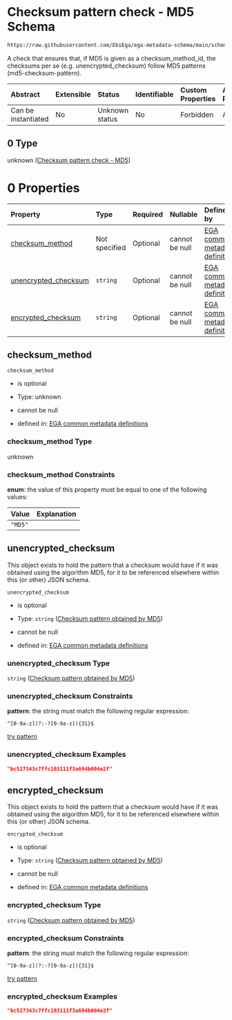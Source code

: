 # Checksum pattern check - MD5 Schema

```txt
https://raw.githubusercontent.com/EbiEga/ega-metadata-schema/main/schemas/EGA.common-definitions.json#/definitions/checksum-pattern-check/anyOf/0
```

A check that ensures that, if MD5 is given as a checksum\_method\_id, the checksums per se (e.g. unencrypted\_checksum) follow MD5 patterns (md5-checksum-pattern).

| Abstract            | Extensible | Status         | Identifiable | Custom Properties | Additional Properties | Access Restrictions | Defined In                                                                                           |
| :------------------ | :--------- | :------------- | :----------- | :---------------- | :-------------------- | :------------------ | :--------------------------------------------------------------------------------------------------- |
| Can be instantiated | No         | Unknown status | No           | Forbidden         | Allowed               | none                | [EGA.common-definitions.json\*](../../../schemas/EGA.common-definitions.json "open original schema") |

## 0 Type

unknown ([Checksum pattern check - MD5](ega-12-definitions-check-checksum-checks-based-on-its-method-anyof-checksum-pattern-check---md5.md))

# 0 Properties

| Property                                       | Type          | Required | Nullable       | Defined by                                                                                                                                                                                                                                                                                                                                      |
| :--------------------------------------------- | :------------ | :------- | :------------- | :---------------------------------------------------------------------------------------------------------------------------------------------------------------------------------------------------------------------------------------------------------------------------------------------------------------------------------------------- |
| [checksum\_method](#checksum_method)           | Not specified | Optional | cannot be null | [EGA common metadata definitions](ega-12-definitions-check-checksum-checks-based-on-its-method-anyof-checksum-pattern-check---md5-properties-checksum_method.md "https://raw.githubusercontent.com/EbiEga/ega-metadata-schema/main/schemas/EGA.common-definitions.json#/definitions/checksum-pattern-check/anyOf/0/properties/checksum_method") |
| [unencrypted\_checksum](#unencrypted_checksum) | `string`      | Optional | cannot be null | [EGA common metadata definitions](ega-12-definitions-checksum-pattern-obtained-by-md5.md "https://raw.githubusercontent.com/EbiEga/ega-metadata-schema/main/schemas/EGA.common-definitions.json#/definitions/checksum-pattern-check/anyOf/0/properties/unencrypted_checksum")                                                                   |
| [encrypted\_checksum](#encrypted_checksum)     | `string`      | Optional | cannot be null | [EGA common metadata definitions](ega-12-definitions-checksum-pattern-obtained-by-md5.md "https://raw.githubusercontent.com/EbiEga/ega-metadata-schema/main/schemas/EGA.common-definitions.json#/definitions/checksum-pattern-check/anyOf/0/properties/encrypted_checksum")                                                                     |

## checksum\_method



`checksum_method`

*   is optional

*   Type: unknown

*   cannot be null

*   defined in: [EGA common metadata definitions](ega-12-definitions-check-checksum-checks-based-on-its-method-anyof-checksum-pattern-check---md5-properties-checksum_method.md "https://raw.githubusercontent.com/EbiEga/ega-metadata-schema/main/schemas/EGA.common-definitions.json#/definitions/checksum-pattern-check/anyOf/0/properties/checksum_method")

### checksum\_method Type

unknown

### checksum\_method Constraints

**enum**: the value of this property must be equal to one of the following values:

| Value   | Explanation |
| :------ | :---------- |
| `"MD5"` |             |

## unencrypted\_checksum

This object exists to hold the pattern that a checksum would have if it was obtained using the algorithm MD5, for it to be referenced elsewhere within this (or other) JSON schema.

`unencrypted_checksum`

*   is optional

*   Type: `string` ([Checksum pattern obtained by MD5](ega-12-definitions-checksum-pattern-obtained-by-md5.md))

*   cannot be null

*   defined in: [EGA common metadata definitions](ega-12-definitions-checksum-pattern-obtained-by-md5.md "https://raw.githubusercontent.com/EbiEga/ega-metadata-schema/main/schemas/EGA.common-definitions.json#/definitions/checksum-pattern-check/anyOf/0/properties/unencrypted_checksum")

### unencrypted\_checksum Type

`string` ([Checksum pattern obtained by MD5](ega-12-definitions-checksum-pattern-obtained-by-md5.md))

### unencrypted\_checksum Constraints

**pattern**: the string must match the following regular expression:&#x20;

```regexp
^[0-9a-z](?:-?[0-9a-z]){31}$
```

[try pattern](https://regexr.com/?expression=%5E%5B0-9a-z%5D\(%3F%3A-%3F%5B0-9a-z%5D\)%7B31%7D%24 "try regular expression with regexr.com")

### unencrypted\_checksum Examples

```json
"bc527343c7ffc103111f3a694b004e2f"
```

## encrypted\_checksum

This object exists to hold the pattern that a checksum would have if it was obtained using the algorithm MD5, for it to be referenced elsewhere within this (or other) JSON schema.

`encrypted_checksum`

*   is optional

*   Type: `string` ([Checksum pattern obtained by MD5](ega-12-definitions-checksum-pattern-obtained-by-md5.md))

*   cannot be null

*   defined in: [EGA common metadata definitions](ega-12-definitions-checksum-pattern-obtained-by-md5.md "https://raw.githubusercontent.com/EbiEga/ega-metadata-schema/main/schemas/EGA.common-definitions.json#/definitions/checksum-pattern-check/anyOf/0/properties/encrypted_checksum")

### encrypted\_checksum Type

`string` ([Checksum pattern obtained by MD5](ega-12-definitions-checksum-pattern-obtained-by-md5.md))

### encrypted\_checksum Constraints

**pattern**: the string must match the following regular expression:&#x20;

```regexp
^[0-9a-z](?:-?[0-9a-z]){31}$
```

[try pattern](https://regexr.com/?expression=%5E%5B0-9a-z%5D\(%3F%3A-%3F%5B0-9a-z%5D\)%7B31%7D%24 "try regular expression with regexr.com")

### encrypted\_checksum Examples

```json
"bc527343c7ffc103111f3a694b004e2f"
```
